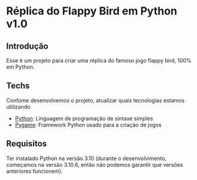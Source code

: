 # Réplica do Flappy Bird em Python v1.0


## Introdução
Esse é um projeto para criar uma réplica do famoso jogo flappy bird, 100% em Python.


## Techs
Confome desenvolvemos o projeto, atualizar quais tecnologias estamos utilizando

* [Python](https://python.org): Linguagem de programação de sintaxe simples
* [Pygame](https://www.pygame.org/docs/): Framework Python usado para a criação de jogos


## Requisitos
Ter instalado Python na versão 3.10 (durante o desenvolvimento, começamos na versão 3.10.6, então não podemos garantir que versões anteriores funcionem).
